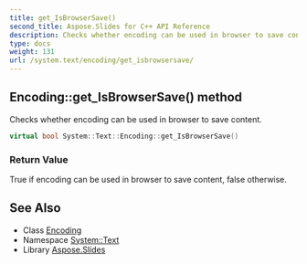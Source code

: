 ```yaml
---
title: get_IsBrowserSave()
second_title: Aspose.Slides for C++ API Reference
description: Checks whether encoding can be used in browser to save content.
type: docs
weight: 131
url: /system.text/encoding/get_isbrowsersave/
---
```

## Encoding::get_IsBrowserSave() method


Checks whether encoding can be used in browser to save content.

```cpp
virtual bool System::Text::Encoding::get_IsBrowserSave()
```


### Return Value

True if encoding can be used in browser to save content, false otherwise.

## See Also

* Class [Encoding](../)
* Namespace [System::Text](../../)
* Library [Aspose.Slides](../../../)